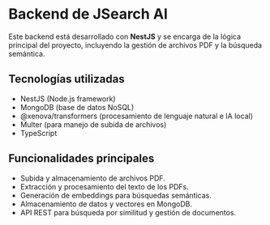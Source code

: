 # Backend de JSearch AI

Este backend está desarrollado con **NestJS** y se encarga de la lógica principal del proyecto, incluyendo la gestión de archivos PDF y la búsqueda semántica.

## Tecnologías utilizadas

- NestJS (Node.js framework)
- MongoDB (base de datos NoSQL)
- @xenova/transformers (procesamiento de lenguaje natural e IA local)
- Multer (para manejo de subida de archivos)
- TypeScript

## Funcionalidades principales

- Subida y almacenamiento de archivos PDF.
- Extracción y procesamiento del texto de los PDFs.
- Generación de embeddings para búsquedas semánticas.
- Almacenamiento de datos y vectores en MongoDB.
- API REST para búsqueda por similitud y gestión de documentos.
